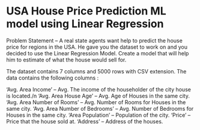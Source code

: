 # USA House Price Prediction ML model using Linear Regression

Problem Statement – A real state agents want help to predict the house price for regions in the USA. He gave you the dataset to work on and you decided to use the Linear Regression Model. Create a model that will help him to estimate of what the house would sell for.



The dataset contains 7 columns and 5000 rows with CSV extension. The data contains the following columns :

‘Avg. Area Income’ – Avg. The income of the householder of the city house is located./n
‘Avg. Area House Age’ – Avg. Age of Houses in the same city.
‘Avg. Area Number of Rooms’ – Avg. Number of Rooms for Houses in the same city.
‘Avg. Area Number of Bedrooms’ – Avg. Number of Bedrooms for Houses in the same city.
‘Area Population’ – Population of the city.
‘Price’ – Price that the house sold at.
‘Address’ – Address of the houses.
